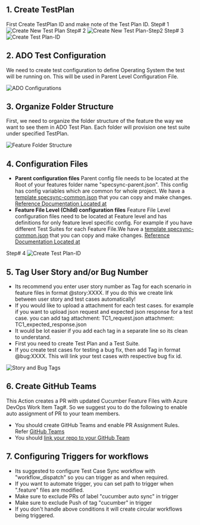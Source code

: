 
## 1. Create TestPlan

First Create TestPlan ID and make note of the Test Plan ID.
Step# 1
![Create New Test Plan](./images/create-new-test-plan.jpg)
Step# 2
![Create New Test Plan-Step2](./images/new-test-plan.jpg)
Step# 3
![Create Test Plan-ID](./images/test-plan-id.jpg)

## 2. ADO Test Configuration

We need to create test configuration to define Operating System the test will be running on. This will be used in Parent Level Configuration File.

![ADO Configurations](./images/ado-configurations.jpg)

## 3. Organize Folder Structure
First, we need to organize the folder structure of the feature the way we want to see them in ADO Test Plan. Each folder will provision one test suite under specified TestPlan.

![Feature Folder Structure](./images/feature-folder-structure.jpg)
## 4. Configuration Files

-   **Parent configuration files** Parent config file needs to be located at the Root of your features folder name "specsync-parent.json". This config has config variables which are common for whole project. We have a [template specsync-common.json](./specsync-templates/parent-level/specsync-parent.json) that you can copy and make changes. [Reference Documentation Located at](https://specsolutions.gitbook.io/specsync/features)
-   **Feature File Level (Child) configuration files** Feature File Level configuration files need to be located at Feature level and has definitions for only feature level specific config. For example if you have different Test Suites for each Feature File.We have a [template specsync-common.json](./specsync-templates/child-level/specsync.json) that you can copy and make changes. [Reference Documentation Located at](https://specsolutions.gitbook.io/specsync/features)

Step# 4
![Create Test Plan-ID](./images/test-plan-id.jpg)

## 5. Tag User Story and/or Bug Number

- Its recommend you enter user story number as Tag for each scenario in feature files in format @story:XXXX. If you do this we create link between user story and test cases automatically!
- If you would like to upload a attachment for each test cases. for example if you want to upload json request and expected json response for a test case. you can add tag attachment: TC1_request.json attachment: TC1_expected_response.json
- It would be lot easier if you add each tag in a separate line so its clean to understand.
- First you need to create Test Plan and a Test Suite.
- If you create test cases for testing a bug fix, then add Tag in format @bug:XXXX. This will link your test cases with respective bug fix id.

![Story and Bug Tags](./images/story-bug-tags.jpg)

## 6. Create GitHub Teams
This Action creates a PR with updated Cucumber Feature Files with Azure DevOps Work Item Tag#. So we suggest you to do the following to enable auto assignment of PR to your team members.
- You should create GitHub Teams and enable PR Assignment Rules. Refer [GitHub Teams](https://docs.github.com/en/organizations/organizing-members-into-teams/managing-code-review-settings-for-your-team)
- You should [link your repo to your GitHub Team](https://docs.github.com/en/repositories/managing-your-repositorys-settings-and-features/managing-repository-settings/managing-teams-and-people-with-access-to-your-repository)

## 7. Configuring Triggers for workflows

- Its suggested to configure Test Case Sync workflow with "workflow_dispatch" so you can trigger as and when required. 
- If you want to automate trigger, you can set path to trigger when ".feature" files are modified.
- Make sure to exclude PRs of label "cucumber auto sync" in trigger
- Make sure to exclude Push of tag "cucumber" in trigger
- If you don't handle above conditions it will create circular workflows being triggered.

